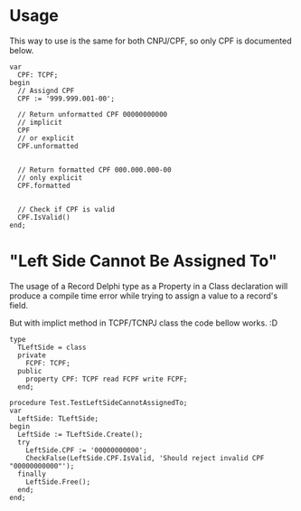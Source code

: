 # Usage

This way to use is the same for both CNPJ/CPF, so only CPF is documented below.

```delphi
var
  CPF: TCPF;
begin
  // Assignd CPF
  CPF := '999.999.001-00';
  
  // Return unformatted CPF 00000000000
  // implicit
  CPF            
  // or explicit
  CPF.unformatted
  
  
  // Return formatted CPF 000.000.000-00
  // only explicit
  CPF.formatted
  
  
  // Check if CPF is valid
  CPF.IsValid()
end;
```

# "Left Side Cannot Be Assigned To"

The usage of a Record Delphi type as a Property in a Class declaration will produce a compile time error while trying to assign a value to a record's field.

But with implict method in TCPF/TCNPJ class the code bellow works. :D

```delphi
type
  TLeftSide = class
  private
    FCPF: TCPF;
  public
    property CPF: TCPF read FCPF write FCPF;
  end;

procedure Test.TestLeftSideCannotAssignedTo;
var
  LeftSide: TLeftSide;
begin
  LeftSide := TLeftSide.Create();
  try
    LeftSide.CPF := '00000000000';
    CheckFalse(LeftSide.CPF.IsValid, 'Should reject invalid CPF "00000000000"');
  finally
    LeftSide.Free();
  end;
end;
```
